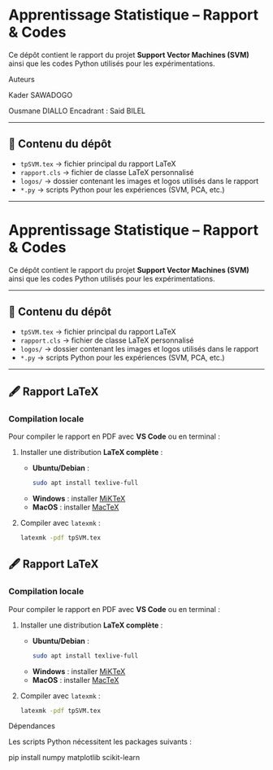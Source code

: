 
# Apprentissage Statistique – Rapport & Codes

Ce dépôt contient le rapport du projet **Support Vector Machines (SVM)** ainsi que les codes Python utilisés pour les expérimentations.


Auteurs

Kader SAWADOGO

Ousmane DIALLO
Encadrant : Said BILEL

---

## 📂 Contenu du dépôt
- `tpSVM.tex` → fichier principal du rapport LaTeX  
- `rapport.cls` → fichier de classe LaTeX personnalisé  
- `logos/` → dossier contenant les images et logos utilisés dans le rapport  
- `*.py` → scripts Python pour les expériences (SVM, PCA, etc.)  

---
# Apprentissage Statistique – Rapport & Codes

Ce dépôt contient le rapport du projet **Support Vector Machines (SVM)** ainsi que les codes Python utilisés pour les expérimentations.

---

## 📂 Contenu du dépôt
- `tpSVM.tex` → fichier principal du rapport LaTeX  
- `rapport.cls` → fichier de classe LaTeX personnalisé  
- `logos/` → dossier contenant les images et logos utilisés dans le rapport  
- `*.py` → scripts Python pour les expériences (SVM, PCA, etc.)  

---

## 🖋️ Rapport LaTeX

### Compilation locale
Pour compiler le rapport en PDF avec **VS Code** ou en terminal :

1. Installer une distribution **LaTeX complète** :
   - **Ubuntu/Debian** :  
     ```bash
     sudo apt install texlive-full
     ```
   - **Windows** : installer [MiKTeX](https://miktex.org/download)  
   - **MacOS** : installer [MacTeX](https://tug.org/mactex/)  

2. Compiler avec `latexmk` :  
   ```bash
   latexmk -pdf tpSVM.tex

## 🖋️ Rapport LaTeX

### Compilation locale
Pour compiler le rapport en PDF avec **VS Code** ou en terminal :

1. Installer une distribution **LaTeX complète** :
   - **Ubuntu/Debian** :  
     ```bash
     sudo apt install texlive-full
     ```
   - **Windows** : installer [MiKTeX](https://miktex.org/download)  
   - **MacOS** : installer [MacTeX](https://tug.org/mactex/)  

2. Compiler avec `latexmk` :  
   ```bash
   latexmk -pdf tpSVM.tex


Dépendances

Les scripts Python nécessitent les packages suivants :


pip install numpy matplotlib scikit-learn

